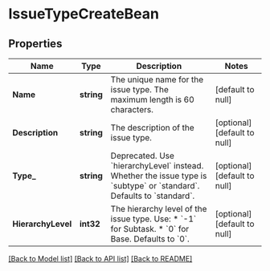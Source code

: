 # IssueTypeCreateBean

## Properties
Name | Type | Description | Notes
------------ | ------------- | ------------- | -------------
**Name** | **string** | The unique name for the issue type. The maximum length is 60 characters. | [default to null]
**Description** | **string** | The description of the issue type. | [optional] [default to null]
**Type_** | **string** | Deprecated. Use &#x60;hierarchyLevel&#x60; instead.  Whether the issue type is &#x60;subtype&#x60; or &#x60;standard&#x60;. Defaults to &#x60;standard&#x60;. | [optional] [default to null]
**HierarchyLevel** | **int32** | The hierarchy level of the issue type. Use:   *  &#x60;-1&#x60; for Subtask.  *  &#x60;0&#x60; for Base.  Defaults to &#x60;0&#x60;. | [optional] [default to null]

[[Back to Model list]](../README.md#documentation-for-models) [[Back to API list]](../README.md#documentation-for-api-endpoints) [[Back to README]](../README.md)

